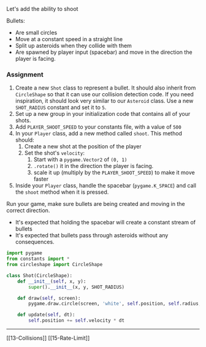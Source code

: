 Let's add the ability to shoot

Bullets:
- Are small circles
- Move at a constant speed in a straight line
- Split up asteroids when they collide with them
- Are spawned by player input (spacebar) and move in the direction the player is facing. 

### Assignment
1. Create a new `Shot` class to represent a bullet. It should also inherit from `CircleShape` so that it can use our collision detection code. If you need inspiration, it should look very similar to our `Asteroid` class. Use a new `SHOT_RADIUS` constant and set it to `5`.
2. Set up a new group in your initialization code that contains all of your shots.
3. Add `PLAYER_SHOOT_SPEED` to your constants file, with a value of `500` 
4. In your `Player` class, add a new method called `shoot`. This method should:
	1. Create a new shot at the position of the player
	2. Set the shot's `velocity`:
		1. Start with a `pygame.Vector2` of `(0, 1)` 
		2. `.rotate()` it in the direction the player is facing. 
		3. scale it up (multiply by the `PLAYER_SHOOT_SPEED`) to make it move faster
5. Inside your `Player` class, handle the spacebar (`pygame.K_SPACE`) and call the `shoot` method when it is pressed.

Run your game, make sure bullets are being created and moving in the correct direction. 
- It's expected that holding the spacebar will create a constant stream of bullets
- It's expected that bullets pass through asteroids without any consequences. 

``` python
import pygame
from constants import *
from circleshape import CircleShape
```

``` python
class Shot(CircleShape):
    def __init__(self, x, y):
        super().__init__(x, y, SHOT_RADIUS)

    def draw(self, screen):
        pygame.draw.circle(screen, 'white', self.position, self.radius, 2)

    def update(self, dt):
        self.position += self.velocity * dt
```

---
[[13-Collisions]]
[[15-Rate-Limit]]